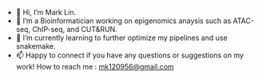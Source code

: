 - 👋 Hi, I’m Mark Lin.
- 👀 I’m a Bioinformatician working on epigenomics anaysis such as ATAC-seq, ChIP-seq, and CUT&RUN.
- 🌱 I’m currently learning to further optimize my pipelines and use snakemake.
- 📫 Happy to connect if you have any questions or suggestions on my work! How to reach me : mk120956@gmail.com

<!---
mk1209567/mk1209567 is a ✨ special ✨ repository because its `README.md` (this file) appears on your GitHub profile.
You can click the Preview link to take a look at your changes.
--->
